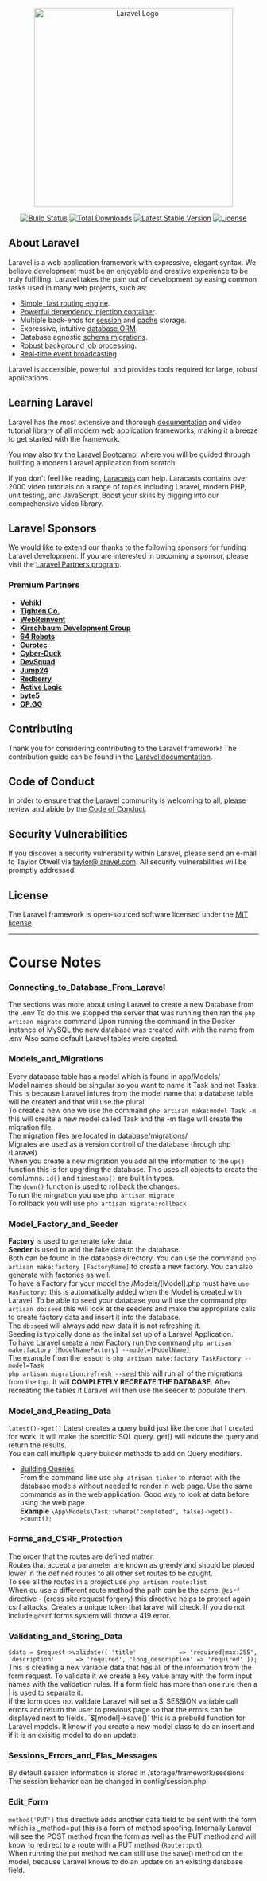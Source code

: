 <p align="center"><a href="https://laravel.com" target="_blank"><img src="https://raw.githubusercontent.com/laravel/art/master/logo-lockup/5%20SVG/2%20CMYK/1%20Full%20Color/laravel-logolockup-cmyk-red.svg" width="400" alt="Laravel Logo"></a></p>

<p align="center">
<a href="https://github.com/laravel/framework/actions"><img src="https://github.com/laravel/framework/workflows/tests/badge.svg" alt="Build Status"></a>
<a href="https://packagist.org/packages/laravel/framework"><img src="https://img.shields.io/packagist/dt/laravel/framework" alt="Total Downloads"></a>
<a href="https://packagist.org/packages/laravel/framework"><img src="https://img.shields.io/packagist/v/laravel/framework" alt="Latest Stable Version"></a>
<a href="https://packagist.org/packages/laravel/framework"><img src="https://img.shields.io/packagist/l/laravel/framework" alt="License"></a>
</p>

## About Laravel

Laravel is a web application framework with expressive, elegant syntax. We believe development must be an enjoyable and creative experience to be truly fulfilling. Laravel takes the pain out of development by easing common tasks used in many web projects, such as:

- [Simple, fast routing engine](https://laravel.com/docs/routing).
- [Powerful dependency injection container](https://laravel.com/docs/container).
- Multiple back-ends for [session](https://laravel.com/docs/session) and [cache](https://laravel.com/docs/cache) storage.
- Expressive, intuitive [database ORM](https://laravel.com/docs/eloquent).
- Database agnostic [schema migrations](https://laravel.com/docs/migrations).
- [Robust background job processing](https://laravel.com/docs/queues).
- [Real-time event broadcasting](https://laravel.com/docs/broadcasting).

Laravel is accessible, powerful, and provides tools required for large, robust applications.

## Learning Laravel

Laravel has the most extensive and thorough [documentation](https://laravel.com/docs) and video tutorial library of all modern web application frameworks, making it a breeze to get started with the framework.

You may also try the [Laravel Bootcamp](https://bootcamp.laravel.com), where you will be guided through building a modern Laravel application from scratch.

If you don't feel like reading, [Laracasts](https://laracasts.com) can help. Laracasts contains over 2000 video tutorials on a range of topics including Laravel, modern PHP, unit testing, and JavaScript. Boost your skills by digging into our comprehensive video library.

## Laravel Sponsors

We would like to extend our thanks to the following sponsors for funding Laravel development. If you are interested in becoming a sponsor, please visit the [Laravel Partners program](https://partners.laravel.com).

### Premium Partners

- **[Vehikl](https://vehikl.com/)**
- **[Tighten Co.](https://tighten.co)**
- **[WebReinvent](https://webreinvent.com/)**
- **[Kirschbaum Development Group](https://kirschbaumdevelopment.com)**
- **[64 Robots](https://64robots.com)**
- **[Curotec](https://www.curotec.com/services/technologies/laravel/)**
- **[Cyber-Duck](https://cyber-duck.co.uk)**
- **[DevSquad](https://devsquad.com/hire-laravel-developers)**
- **[Jump24](https://jump24.co.uk)**
- **[Redberry](https://redberry.international/laravel/)**
- **[Active Logic](https://activelogic.com)**
- **[byte5](https://byte5.de)**
- **[OP.GG](https://op.gg)**

## Contributing

Thank you for considering contributing to the Laravel framework! The contribution guide can be found in the [Laravel documentation](https://laravel.com/docs/contributions).

## Code of Conduct

In order to ensure that the Laravel community is welcoming to all, please review and abide by the [Code of Conduct](https://laravel.com/docs/contributions#code-of-conduct).

## Security Vulnerabilities

If you discover a security vulnerability within Laravel, please send an e-mail to Taylor Otwell via [taylor@laravel.com](mailto:taylor@laravel.com). All security vulnerabilities will be promptly addressed.

## License

The Laravel framework is open-sourced software licensed under the [MIT license](https://opensource.org/licenses/MIT).

---

# Course Notes

### Connecting_to_Database_From_Laravel

The sections was more about using Laravel to create a new Database from the .env 
To do this we stopped the server that was running then ran the `php artisan migrate` command
Upon running the command in the Docker instance of MySQL the new database was created with with the name from .env 
Also some default Laravel tables were created.

### Models_and_Migrations

Every database table has a model which is found in app/Models/  
Model names should be singular so you want to name it Task and not Tasks. This is because
Laravel infures from the model name that a database table will be created and that will use the plural.  
To create a new one we use the command `php artisan make:model Task -m` 
this will create a new model called Task and the -m flage will create the migration file.  
The migration files are located in database/migrations/  
Migrates are used as a version controll of the database through php (Laravel)  
When you create a new migration you add all the information to the `up()` function this is for upgrding the database.
This uses all objects to create the comlumns. `id()` and `timestamp()` are built in types.  
The `down()` function is used to rollback the changes.  
To run the mirgration you use `php artisan migrate`  
To rollback you will use `php artisan migrate:rollback`  


### Model_Factory_and_Seeder

**Factory** is used to generate fake data.  
**Seeder** is used to add the fake data to the database.  
Both can be found in the database directory. 
You can use the command `php artisan make:factory [FactoryName]` to create a new factory. You can also generate with factories as well.   
To have a Factory for your model the /Models/[Model].php must have `use HasFactory;` this is automatically added when the Model is created with Laravel.
To be able to seed your database you will use the command `php artisan db:seed` this will look at the 
seeders and make the appropriate calls to create factory data and insert it into the database.  
The `db:seed` will always add new data it is not refreshing it.  
Seeding is typically done as the inital set up of a Laravel Application.  
To have Laravel create a new Factory run the command `php artisan make:factory [ModelNameFactory] --model=[ModelName]`  
The example from the lesson is `php artisan make:factory TaskFactory --model=Task`  
`php artisan migration:refresh --seed` this will run all of the migrations from the top. It will **COMPLETELY RECREATE THE DATABASE**. After recreating the tables it Laravel will then use the seeder to populate them.  


### Model_and_Reading_Data

`latest()->get()` Latest creates a query build just like the one that I created for work. It will make the specific SQL query. get() will exicute the query and return the results.  
You can call multiple query builder methods to add on Query modifiers.   
- [Building Queries](https://laravel.com/docs/10.x/queries).  
From the command line use `php atrisan tinker` to interact with the database models without needed to render in web page.  Use the same commands as in the web application. Good way to look at data before using the web page.  
**Example** `\App\Models\Task::where('completed', false)->get()->count();`


### Forms_and_CSRF_Protection

The order that the routes are defined matter.  
Routes that accept a parameter are known as greedy and should be placed lower in the defined routes to all other set routes to be caught.  
To see all the routes in a project use `php artisan route:list`  
When ou use a different route method the path can be the same. 
`@csrf` directive - (cross site request forgery) this directive helps to protect again csrf attacks. Creates a unique token that laravel will check. If you do not include `@csrf` forms system will throw a 419 error.  


### Validating_and_Storing_Data

`$data = $request->validate([
        'title'            => 'required|max:255',
        'description'      => 'required',
        'long_description' => 'required'
    ]);` This is creating a new variable data that has all of the information from the form request. To validate it we create a key value array with the form input names with the validation rules. If a form field has more than one 
    rule then a | is used to separate it.  
If the form does not validate Laravel will set a $_SESSION variable call errors and return the user to previous page so that the errors can be displayed next to fields.  
`$[model]->save()` this is a prebuild function for Laravel models. It know if you create a new model class to do an insert and if it is an exisitig model to do an update.  



### Sessions_Errors_and_Flas_Messages

By default session information is stored in /storage/framework/sessions  
The session behavior can be changed in config/session.php  


### Edit_Form

`method('PUT')` this directive adds another data field to be sent with the form which is _method=put this is a form of method spoofing.
Internally Laravel will see the POST method from the form as well as the PUT method and will know to redirect to a route with a PUT method (`Route::put`)  
When running the put method we can still use the save() method on the model, because Laravel knows to do an update on an existing database field.  